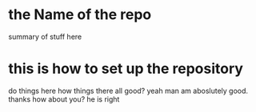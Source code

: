 # the Name of the repo
summary of stuff here
# this is how to set up the repository
do things here
how things there all good?
yeah man am aboslutely good. thanks how about you?
he is right
